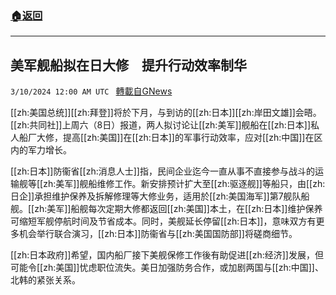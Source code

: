 ###  [:house:返回](README.md)
---


## 美军舰船拟在日大修　提升行动效率制华
`3/10/2024 12:00 AM UTC ` [轉載自GNews](https://gnews.org/articles/2380603)

[[zh:美国总统]][[zh:拜登]]将於下月，与到访的[[zh:日本]][[zh:岸田文雄]]会晤。[[zh:共同社]]上周六（8日）报道，两人拟讨论让[[zh:美军]]舰船在[[zh:日本]]私人船厂大修，提高[[zh:美国]]在[[zh:日本]]的军事行动效率，应对[[zh:中国]]在区内的军力增长。

[[zh:日本]]防衞省[[zh:消息人士]]指，民间企业迄今一直从事不直接参与战斗的运输舰等[[zh:美军]]舰船维修工作。新安排预计扩大至[[zh:驱逐舰]]等船只，由[[zh:日企]]承担维护保养及拆解修理等大修业务，适用於[[zh:美国海军]]第7舰队船舰。[[zh:美军]]船舰每次定期大修都返回[[zh:美国]]本土，在[[zh:日本]]维护保养可缩短军舰停航时间及节省成本。同时，美舰延长停留[[zh:日本]]，意味双方有更多机会举行联合演习，[[zh:日本]]防衞省与[[zh:美国国防部]]将磋商细节。

[[zh:日本政府]]希望，国内船厂接下美舰保修工作後有助促进[[zh:经济]]发展，但可能令[[zh:美国]]忧虑职位流失。美日加强防务合作，或加剧两国与[[zh:中国]]、北韩的紧张关系。
